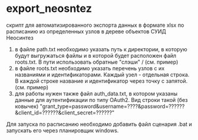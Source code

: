 # export_neosntez
скрипт для автоматизированного экспорта данных в формате xlsx по расписанию из определенных узлов в дереве объектов СУИД Неосинтез
1. в файле path.txt необходимо указать путь к директории, в которую будут выгружаться файлы и в которой будет расположен файл roots.txt. В пути использовать обратные "слэши" / (см. пример)
2. в файле roots.txt необходимо указать перечень узлов с их названиями и идентификаторами. Каждый узел - отдельная строка. В каждой строке название и идентификатор через точку с запятой. (см. пример)
3. для работы нужен также файл auth_data.txt, в котором указаны данные для аутентификации по типу OAuth2. Вид строки такой (без ковычек) "grant_type=password&username=????&password=??????&client_id=??????&client_secret=??????" 

Для запуска по расписанию необходимо добавить файл сценария .bat и запускать его через планировщик windows.